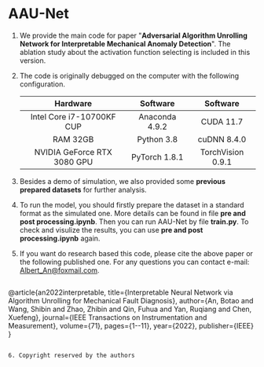 # AAU-Net

1. We provide the main code for paper "**Adversarial Algorithm Unrolling Network for Interpretable Mechanical Anomaly Detection**". The ablation study about the activation function selecting is included in this version. 

   

2. The code is originally debugged on the computer with the following configuration.

   |          Hardware           |    Software    |     Software      |
   | :-------------------------: | :------------: | :---------------: |
   |  Intel Core i7-10700KF CUP  | Anaconda 4.9.2 |     CUDA 11.7     |
   |          RAM 32GB           |   Python 3.8   |    cuDNN 8.4.0    |
   | NVIDIA GeForce RTX 3080 GPU | PyTorch 1.8.1  | TorchVision 0.9.1 |



3. Besides a demo of simulation, we also provided some **previous prepared datasets** for further analysis.

   

4. To run the model, you should firstly prepare the dataset in a standard format as the simulated one. More details can be found in file **pre and post processing.ipynb**. Then you can run AAU-Net by file **train.py**. To check and visulize the results, you can use **pre and post processing.ipynb** again. 

   

5. If you want do research based this code, please cite the above paper or the following published one. For any questions you can contact e-mail: Albert_An@foxmail.com. 
   ```latex
@article{an2022interpretable,
   title={Interpretable Neural Network via Algorithm Unrolling for Mechanical Fault Diagnosis},
   author={An, Botao and Wang, Shibin and Zhao, Zhibin and Qin, Fuhua and Yan, Ruqiang and Chen, Xuefeng},
   journal={IEEE Transactions on Instrumentation and Measurement},
   volume={71},
   pages={1--11},
   year={2022},
   publisher={IEEE}
   }
   ```
   
6. Copyright reserved by the authors

